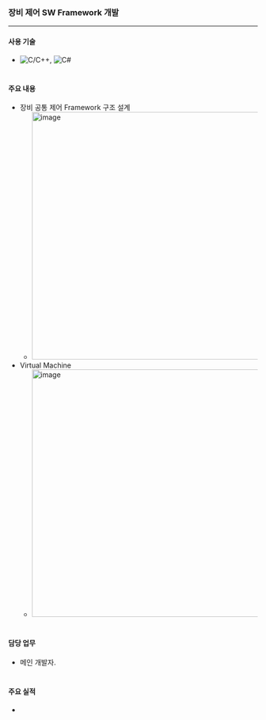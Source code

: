 ### 장비 제어 SW Framework 개발
---
#### 사용 기술
* ![C/C++](https://img.shields.io/badge/C++-brown.svg?style=flat&logo=cplusplus&logoColor=white),
  ![C#](https://img.shields.io/badge/CSharp-brown.svg?style=flat&logo=csharp&logoColor=white)
#

#### 주요 내용
* 장비 공통 제어 Framework 구조 설계
  * <img width="500" alt="image" src="https://github.com/japgo/japgo/assets/4969208/6f8bc180-dba2-4dc2-9ef7-026cc1e2dc29">
* Virtual Machine
  * <img width="500" alt="image" src="https://github.com/japgo/japgo/assets/4969208/4f195323-c0f1-46e7-b10d-61bb141d2d25">
#

#### 담당 업무
* 메인 개발자.
#

#### 주요 실적
* 
#
